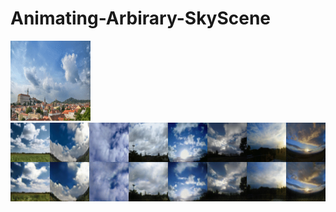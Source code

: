 # Animating-Arbirary-SkyScene
![driving](https://github.com/Kult0922/Animating-Arbirary-SkyScene/blob/master/figs/driving_video.gif)![result](https://github.com/Kult0922/Animating-Arbirary-SkyScene/blob/master/figs/generate_videos.gif)

